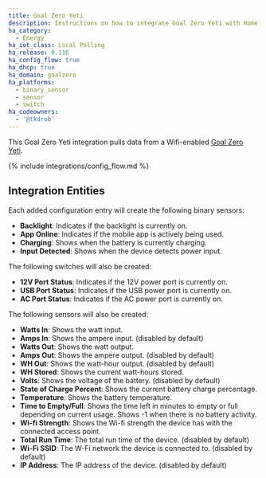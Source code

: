 ```yaml
---
title: Goal Zero Yeti
description: Instructions on how to integrate Goal Zero Yeti with Home Assistant
ha_category:
  - Energy
ha_iot_class: Local Polling
ha_release: 0.116
ha_config_flow: true
ha_dhcp: true
ha_domain: goalzero
ha_platforms:
  - binary_sensor
  - sensor
  - switch
ha_codeowners:
  - '@tkdrob'
---
```


This Goal Zero Yeti integration pulls data from a Wifi-enabled [Goal Zero Yeti](https://www.goalzero.com).

{% include integrations/config_flow.md %}

## Integration Entities

Each added configuration entry will create the following binary sensors:

- **Backlight**: Indicates if the backlight is currently on.
- **App Online**: Indicates if the mobile app is actively being used.
- **Charging**: Shows when the battery is currently charging.
- **Input Detected**: Shows when the device detects power input.

The following switches will also be created:

- **12V Port Status**: Indicates if the 12V power port is currently on.
- **USB Port Status**: Indicates if the USB power port is currently on.
- **AC Port Status**: Indicates if the AC power port is currently on.

The following sensors will also be created:

- **Watts In**: Shows the watt input.
- **Amps In**: Shows the ampere input. (disabled by default)
- **Watts Out**: Shows the watt output.
- **Amps Out**: Shows the ampere output. (disabled by default)
- **WH Out**: Shows the watt-hour output. (disabled by default)
- **WH Stored**: Shows the current watt-hours stored.
- **Volts**: Shows the voltage of the battery. (disabled by default)
- **State of Charge Percent**: Shows the current battery charge percentage.
- **Temperature**: Shows the battery temperature.
- **Time to Empty/Full**: Shows the time left in minutes to empty or full depending on current usage. Shows -1 when there is no battery activity.
- **Wi-fi Strength**: Shows the Wi-fi strength the device has with the connected access point.
- **Total Run Time**: The total run time of the device. (disabled by default)
- **Wi-Fi SSID**: The W-Fi network the device is connected to. (disabled by default)
- **IP Address**: The IP address of the device. (disabled by default)
